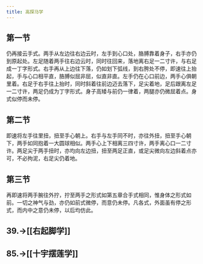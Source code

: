 ```yaml
---
title: 高探马学
---
```


## 第一节

仍再接云手式。两手从左边往右边云时，左手到心口处，胳膊靠着身子，右手亦仍到原起处。左足随着两手往右边云时，同时往回来，落地离右足一二寸许，与右足成一丁字形式。右手再从上边往下落，仍如划下弧线，到右胯处不停，即速往上抬起，手与心口相平直，胳膊似屈非屈，似直非直。左手仍在心口前边，两手心俱朝里着。右足于右手往上抬时，同时斜着往前边迈去落下，足尖着地，足后跟离左足一二寸许，两足仍成为丁字形式。身子高矮与前仍一律着，两腿亦仍微屈着点。身式似停而未停。
## 第二节

即速将左手往里扭，扭至手心朝上。右手与左手同不时，亦往外扭，扭至手心朝下，两手如同抱着一大圆球相似。两手心上下相离三四寸许，两手离心口一二寸许。两足尖于两手扭时，亦均向左边扭，扭至两足正直，或足尖微向左边斜着点亦可，不必拘泥，右足尖仍着地。
## 第三节

再即速将两手腕往外拧，拧至两手之形式如第五章合手式相同，惟身体之形式如前。一切之神气与劲，亦仍如前式微停，而意仍未停。凡各式，外面虽有停之形式，而内中之意仍未停，以后均仿此。
## 39.->[[右起脚学]]
## 85.->[[十宇摆莲学]]
##
